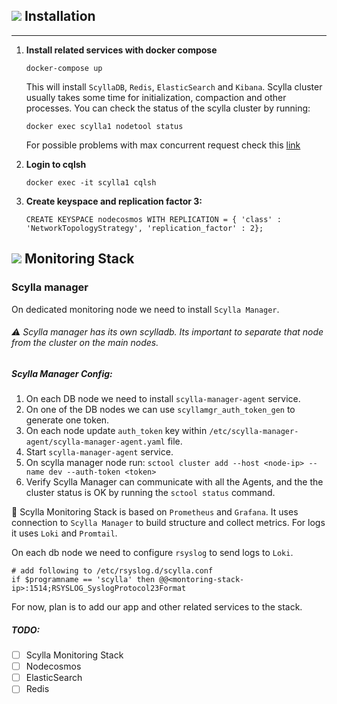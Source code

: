 
## ![](https://via.placeholder.com/20/2adfff/000000?text=+) Installation
---

1) **Install related services with docker compose**
   ```shell
   docker-compose up
   ``` 
   This will install `ScyllaDB`, `Redis`, `ElasticSearch` and `Kibana`.
   Scylla cluster usually takes some time for initialization, compaction and other processes.
   You can check the status of the scylla cluster by running:
   ```shell
   docker exec scylla1 nodetool status
   ```
   For possible problems with max concurrent request check this [link](https://sort.veritas.com/public/documents/HSO/2.0/linux/productguides/html/hfo_admin_rhel/ch04s03.htm)

2) **Login to cqlsh**
   ```shell
   docker exec -it scylla1 cqlsh
   ```
3) **Create keyspace and replication factor 3:**
    ```cassandraql
    CREATE KEYSPACE nodecosmos WITH REPLICATION = { 'class' : 'NetworkTopologyStrategy', 'replication_factor' : 2};
    ```


## ![](https://via.placeholder.com/20/e91e63/000000?text=+) Monitoring Stack
### Scylla manager

On dedicated monitoring node we need to install `Scylla Manager`.
###### ⚠️ Scylla manager has its own scylladb. Its important to separate that node from the cluster on the main nodes.

##### Scylla Manager Config:

1. On each DB node we need to install `scylla-manager-agent` service.
2. On one of the DB nodes we can use `scyllamgr_auth_token_gen` to generate one token.
3. On each node update `auth_token` key within `/etc/scylla-manager-agent/scylla-manager-agent.yaml` file.
4. Start `scylla-manager-agent` service.
5. On scylla manager node run: `sctool cluster add --host <node-ip> --name dev --auth-token <token>`
6. Verify Scylla Manager can communicate with all the Agents, and the the cluster status is OK by running the `sctool status` command.



📝 Scylla Monitoring Stack is based on `Prometheus` and `Grafana`. It uses connection to `Scylla Manager`
to build structure and collect metrics. For logs it uses `Loki` and `Promtail`.  

On each db node we need to configure `rsyslog` to send logs to `Loki`.
```shell
# add following to /etc/rsyslog.d/scylla.conf
if $programname == 'scylla' then @@<montoring-stack-ip>:1514;RSYSLOG_SyslogProtocol23Format
```
For now, plan is to add our app and other related services to the stack.

##### TODO:
- [ ] Scylla Monitoring Stack
- [ ] Nodecosmos
- [ ] ElasticSearch
- [ ] Redis
